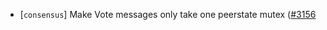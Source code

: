 - [`consensus`] Make Vote messages only take one peerstate mutex
  ([\#3156](https://github.com/cometbft/cometbft/issues/3156)

